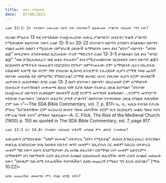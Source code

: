```yaml
---
title:  በጉን የሚከተሉ
date:   07/06/2023
---
```


`ራዕይ 13:1፣ 2ን ያንብቡ። አውሬው ከየት ነው የወጣው? ለአውሬው ሥልጣን የሰጠው ማን ነው?`

በራዕይ ምዕራፍ 13 ላይ የተገለጸው የመጀመሪያው አውሬ ሥልጣኑን፣ ዙፋኑንና ትልቅ ሥልጣን የሚቀበለው ከዘንዶው ነው። ራዕይ 12፡ 9 እና 20፡ 22 ዘንዶውን ሰይጣን እንደሆነ ይገልጻሉ። ሰይጣን ብልህ ጠላት ስለሆነ የሚሰራው በምድራዊ ኃይሎች አማካይነት ነው። ይህ “ዘንዶ”-ሰይጣን- “ወንድ ልጅ” ወዲያውኑ እንደተወለደ ሊያጠፋው ጥረት ማድረጉን ራዕይ 12፡ 3-5 ይገልጻል። ኋላ ይህ “ወንድ ልጅ” “ወደ እግዚአብሔርና ወደ ዙፋኑ ተነጠቀ።” ይህ የሚያመለክተው ክርስቶስን ነው። ሰይጣን ልጁን ክርስቶስን ለማጥፋት በመፈለግ በሄሮድስና በንጉሥ በምትመራው ሮም አማካይነት ሰራ። በኢየሱስ የሕይወት ፍጻሜ ላይ የሮም ገዥ የነበረው ጲላጦስ እንዲሞት የፈረደበት ሲሆን ሮማዊ ገዳይ ጨካኝ በሆነው መስቀል ላይ በምስማር ቸንክሮታል፤ ሮማዊ ወታደር በጦር የወጋው ሲሆን የሮም ወታደሮች መቃብሩን ጠብቀዋል። እንደ ራዕይ 13፡ 2 ከሆነ ዘንዶው፣ ሰይጣን፣ በአረመኔዋ ሮም አማካይነት በመስራት የመንግስቱን መቀመጫ ለዚህ ብቅ እያለ ላለው የአውሬ ኃይል ይሰጣል። “ዘንዶው በመጀመሪያ ሰይጣንን ቢወክልም በሁለተኛ ደረጃ የሮምን መንግስት ይወክላል። ...የሮምን መንግሥት ተከትሎ የመጣውና ‘ኃይሉን፣ ዙፋኑንና ታላቅ ሥልጣን’ ከዘንዶው የተቀበለው ኃይል በግልጽ ጳጳሳዊው ሮም ነው ።”—The SDA Bible Commentary, vol. 7, p. 817። ኤ. ሲ. ፍሊክ የተባለ የታሪክ ምሁር “ከፖለቲካዊው ሮም ፍርስራሽ ውስጥ ግዙፍ በሆነችው የሮም ቤተ ክርስቲያን መልክ ግዙፍ የሆነ የሞራል ግዛት ተነሳ” በማለት ገልጾአል።—A. C. Flick, The Rise of the Medieval Church (1900) p. 150 as quoted in The SDA Bible Commentary, vol. 7, page 817.

`ራዕይ 13:3 እና 14:4ን ያንብቡ። በእነዚህ ጥቅሶች መካከል ምን ልዩነት ተመለከቱ?`

አውሬውን በሚከተለው “ዓለም በሙሉ” በተቃራኒ “በጉን የሚከተል” ሕዝብ እግዚአብሔር ይኖረዋል። ሁልጊዜ እንደነበረው ሁሉ ከሁለቱ በአንዱ ወገን መቆም፣ ከኢየሱስ ጋር ወይም ከእርሱ በተቃራኒ መቆም ግድ ነው። አሁን እንደሚሆነው ያኔ መሃል ሰፋሪነት፣ በአማካይ ቦታ መቆም አይኖርም። በማወቅም ሆነ ባለማወቅ ራስን ለኢየሱስ አሳልፎ አለመስጠት ለሌላኛው ወገን ራስን አሳልፎ መስጠት ነው። “በሁሉም ስለ ስሜ የተጠላችሁ ትሆናላችሁ፤ እስከ መጨረሻ የሚጸና ግን እርሱ ይድናል።” (ማቴ. 10:22)።

`እስከ መጨረሻው ለመታገስ ምን ያህል ዝግጁ ነዎት?`